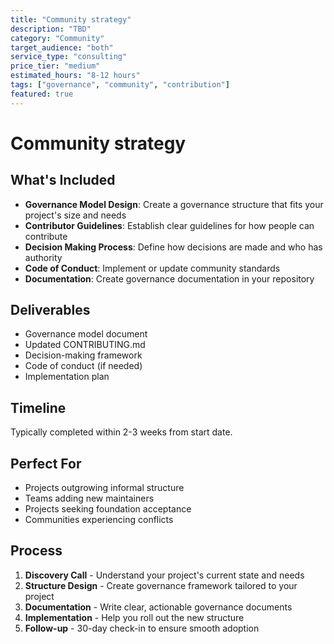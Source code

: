 ```yaml
---
title: "Community strategy"
description: "TBD"
category: "Community"
target_audience: "both"
service_type: "consulting"
price_tier: "medium"
estimated_hours: "8-12 hours"
tags: ["governance", "community", "contribution"]
featured: true
---
```


# Community strategy

## What's Included

- **Governance Model Design**: Create a governance structure that fits your project's size and needs
- **Contributor Guidelines**: Establish clear guidelines for how people can contribute
- **Decision Making Process**: Define how decisions are made and who has authority
- **Code of Conduct**: Implement or update community standards
- **Documentation**: Create governance documentation in your repository

## Deliverables

- Governance model document
- Updated CONTRIBUTING.md
- Decision-making framework
- Code of conduct (if needed)
- Implementation plan

## Timeline

Typically completed within 2-3 weeks from start date.

## Perfect For

- Projects outgrowing informal structure
- Teams adding new maintainers
- Projects seeking foundation acceptance
- Communities experiencing conflicts

## Process

1. **Discovery Call** - Understand your project's current state and needs
2. **Structure Design** - Create governance framework tailored to your project
3. **Documentation** - Write clear, actionable governance documents
4. **Implementation** - Help you roll out the new structure
5. **Follow-up** - 30-day check-in to ensure smooth adoption